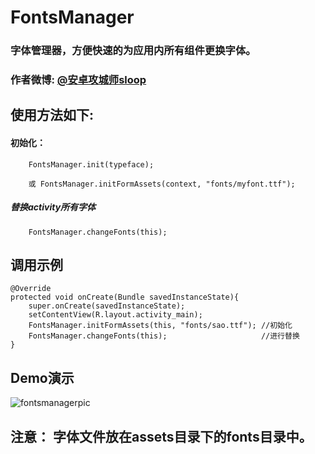 # FontsManager
### 字体管理器，方便快速的为应用内所有组件更换字体。

### 作者微博: [@安卓攻城师sloop](http://weibo.com/5459430586)

## 使用方法如下:
#### 初始化： 

		FontsManager.init(typeface); 
		
		或 FontsManager.initFormAssets(context, "fonts/myfont.ttf"); 

##### 替换activity所有字体

		FontsManager.changeFonts(this);



## 调用示例
	@Override
	protected void onCreate(Bundle savedInstanceState){
		super.onCreate(savedInstanceState);
		setContentView(R.layout.activity_main);
		FontsManager.initFormAssets(this, "fonts/sao.ttf");	//初始化
		FontsManager.changeFonts(this);		                //进行替换
	}

## Demo演示
![fontsmanagerpic](https://github.com/GcsSloop/AndroidFontsManager/blob/master/Pic/fontsmanagerdemo.gif)

## 注意： 字体文件放在assets目录下的fonts目录中。

